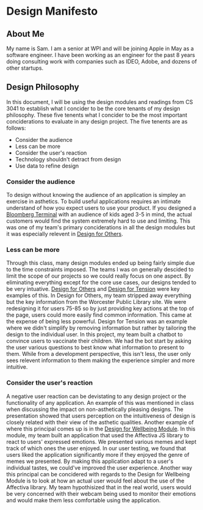 # Design Manifesto

## About Me

My name is Sam. I am a senior at WPI and will be joining Apple in May as a software engineer. I have been working as an engineer for the past 8 years doing consulting work with companies such as IDEO, Adobe, and dozens of other startups.

## Design Philosophy

In this document, I will be using the design modules and readings from CS 3041 to establish what I concider to be the core tenants of my design philosophy. These five tenents what I concider to be the most important conciderations to evaluate in any design project. The five tenents are as follows:
* Consider the audience
* Less can be more
* Consider the user's reaction
* Technology shouldn't detract from design
* Use data to refine design

### Consider the audience

To design without knowing the audience of an application is simpley an exercise in asthetics. To build useful applications requires an intimate understand of how you expect users to use your product. If you designed a [Bloomberg Terminal](https://en.wikipedia.org/wiki/Bloomberg_Terminal) with an audience of kids aged 3-5 in mind, the actual customers would find the system extremely hard to use and limiting.
This was one of my team's primary conciderations in all the design modules but it was especially relevent in [Design for Others](https://medium.com/@jpking_52113/design-for-others-b027c6e6d53e).

### Less can be more

Through this class, many design modules ended up being fairly simple due to the time constraints imposed. The teams I was on generally descided to limit the scope of our projects so we could really focus on one aspect. By eliminating everything except for the core use cases, our designs tended to be very intuative. [Design for Others](https://medium.com/@jpking_52113/design-for-others-b027c6e6d53e) and [Design for Tension](https://medium.com/@sambaumgarten/design-for-tension-4b97ecd66969) were key examples of this. In Design for Others, my team stripped away everything but the key information from the Worcester Public Library site. We were redesigning it for users 75-85 so by just providing key actions at the top of the page, users could more easily find common information. This came at the expense of being less powerful. Design for Tension was an example where we didn't simplify by removing information but rather by tailoring the design to the individual user. In this project, my team built a chatbot to convince users to vaccinate their children. We had the bot start by asking the user various questions to best know what information to present to them. While from a development perspective, this isn't less, the user only sees relevent information to them making the experience simpler and more intuitive.

### Consider the user's reaction

A negative user reaction can be devistating to any design project or the functionality of any application. An example of this was mentioned in class when discussing the impact on non-asthetically pleasing designs. The presentation showed that users perception on the intuitiveness of design is closely related with their view of the asthetic qualities. Another example of where this principal comes up is in the [Design for Wellbeing Module](https://medium.com/@sambaumgarten/design-for-wellbeing-f4c02c109f0e). In this module, my team built an application that used the Affectiva JS library to react to users' expressed emotions. We presented various memes and kept track of which ones the user enjoyed. In our user testing, we found that users liked the application significantly more if they enjoyed the genre of memes we presented. By making this application adapt to a user's individual tastes, we could've improved the user experience. Another way this principal can be concidered with regards to the Design for Wellbeing Module is to look at how an actual user would feel about the use of the Affectiva library. My team hypothisized that in the real world, users would be very concerned with their webcam being used to monitor their emotions and would make them less comfortable using the application.

